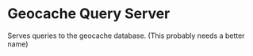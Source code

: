 # Geocache Query Server

Serves queries to the geocache database.
(This probably needs a better name)
